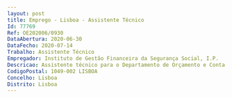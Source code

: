 ```yaml
--- 
layout: post
title: Emprego - Lisboa - Assistente Técnico
Id: 77769
Ref: OE202006/0930
DataAbertura: 2020-06-30
DataFecho: 2020-07-14
Trabalho: Assistente Técnico
Empregador: Instituto de Gestão Financeira da Segurança Social, I.P.
Descricao: Assistente técnico para o Departamento de Orçamento e Conta Proceder à gestão documental de apoio à direcção de departamento nomeadamente legislação relevante, deliberações, despachos Gestão documental de expediente geral, nomeadamente correspondência trocada com entidades externas e internas  Informações e Notas de Serviço Proceder à gestão documental de arquivo atentos os prazos de conservação dos documentos No âmbito da gestão do Departamento de Orçamento e Conta, gerir e encaminhar toda a documentação contabilística sujeita a aprovação Conferir a entrada de expediente em suporte papel com o SmartDocs, digitalizar, associar, encaminhar reencaminhar e relacionar os documentos Gestão do uso corrente do economato (incluindo requisição de material em SIF) Recepção, atendimento e encaminhamento das visitas ao Departamento Atender o telefone, realizar chamadas telefónicas para entidades externas e internas, transferir chamadas telefónicas) Programar e organizar reuniões  eventos do departamento Gerir a agenda de trabalho Elaborar diferentes documentos, nomeadamente cartas, ofícios, faxes e notas de serviço Manutenção do material existente no estojo de primeiros socorros.
CodigoPostal: 1049-002 LISBOA
Concelho: Lisboa
Distrito: Lisboa
--- 
```

